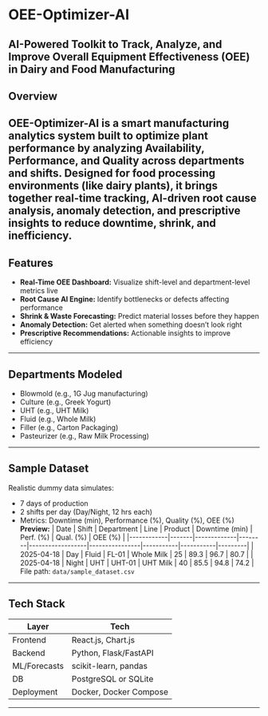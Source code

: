 # OEE-Optimizer-AI
**AI-Powered Toolkit to Track, Analyze, and Improve Overall Equipment Effectiveness (OEE) in Dairy and Food Manufacturing**
---
## Overview
OEE-Optimizer-AI is a smart manufacturing analytics system built to optimize plant performance by analyzing **Availability, Performance, and Quality** across departments and shifts. Designed for food processing environments (like dairy plants), it brings together real-time tracking, AI-driven root cause analysis, anomaly detection, and prescriptive insights to reduce downtime, shrink, and inefficiency.
---
## Features
- **Real-Time OEE Dashboard:** Visualize shift-level and department-level metrics live
- **Root Cause AI Engine:** Identify bottlenecks or defects affecting performance
- **Shrink & Waste Forecasting:** Predict material losses before they happen
- **Anomaly Detection:** Get alerted when something doesn’t look right
- **Prescriptive Recommendations:** Actionable insights to improve efficiency
---
## Departments Modeled
- Blowmold (e.g., 1G Jug manufacturing)
- Culture (e.g., Greek Yogurt)
- UHT (e.g., UHT Milk)
- Fluid (e.g., Whole Milk)
- Filler (e.g., Carton Packaging)
- Pasteurizer (e.g., Raw Milk Processing)
---
## Sample Dataset
Realistic dummy data simulates:
- 7 days of production  
- 2 shifts per day (Day/Night, 12 hrs each)  
- Metrics: Downtime (min), Performance (%), Quality (%), OEE (%)
**Preview:**
| Date       | Shift | Department  | Line   | Product         | Downtime (min) | Perf. (%) | Qual. (%) | OEE (%) |
|------------|-------|-------------|--------|------------------|----------------|-----------|-----------|---------|
| 2025-04-18 | Day   | Fluid       | FL-01  | Whole Milk       | 25             | 89.3      | 96.7      | 80.7    |
| 2025-04-18 | Night | UHT         | UHT-01 | UHT Milk         | 40             | 85.5      | 94.8      | 74.2    |
File path: `data/sample_dataset.csv`
---
## Tech Stack
| Layer        | Tech                     |
|--------------|--------------------------|
| Frontend     | React.js, Chart.js       |
| Backend      | Python, Flask/FastAPI    |
| ML/Forecasts | scikit-learn, pandas     |
| DB           | PostgreSQL or SQLite     |
| Deployment   | Docker, Docker Compose   |
---
